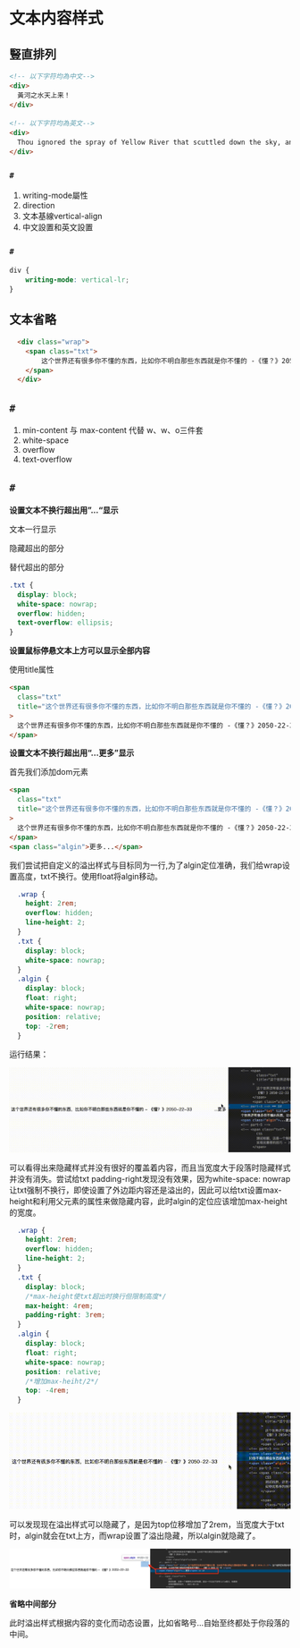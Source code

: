# 文本内容样式

## 豎直排列

~~~html
<!-- 以下字符均為中文-->
<div>
  黃河之水天上来！
</div>

<!-- 以下字符均為英文-->
<div>
  Thou ignored the spray of Yellow River that scuttled down the sky, and forever it escaped from sight!
</div>
~~~

### `#`

1. writing-mode屬性
2. direction
3. 文本基線vertical-align
4. 中文設置和英文設置

### `#`

~~~css
div {
	writing-mode: vertical-lr;
}
~~~

## 文本省略

~~~html
  <div class="wrap">
    <span class="txt">
        这个世界还有很多你不懂的东西，比如你不明白那些东西就是你不懂的 -《懂？》2050-22-33
    </span>
  </div>
~~~

## `#`

1. min-content 与 max-content 代替 w、w、o三件套
1. white-space
1. overflow
1. text-overflow

## `#`

**设置文本不换行超出用”...“显示**

文本一行显示

隐藏超出的部分

替代超出的部分

~~~css
.txt {
  display: block;
  white-space: nowrap;
  overflow: hidden;
  text-overflow: ellipsis;
}
~~~



**设置鼠标停悬文本上方可以显示全部内容**

使用title属性

~~~html
<span
  class="txt"
  title="这个世界还有很多你不懂的东西，比如你不明白那些东西就是你不懂的 -《懂？》2050-22-33"
>
  这个世界还有很多你不懂的东西，比如你不明白那些东西就是你不懂的 -《懂？》2050-22-33
</span>
~~~



**设置文本不换行超出用“...更多”显示**

首先我们添加dom元素

~~~html
<span
  class="txt"
  title="这个世界还有很多你不懂的东西，比如你不明白那些东西就是你不懂的 -《懂？》2050-22-33"
>
  这个世界还有很多你不懂的东西，比如你不明白那些东西就是你不懂的 -《懂？》2050-22-33
</span>
<span class="algin">更多...</span>
~~~

我们尝试把自定义的溢出样式与目标同为一行,为了algin定位准确，我们给wrap设置高度，txt不换行。使用float将algin移动。

```css
  .wrap {
    height: 2rem;
    overflow: hidden;
    line-height: 2;
  }
  .txt {
    display: block;
    white-space: nowrap;
  }
  .algin {
    display: block;
    float: right;
    white-space: nowrap;
    position: relative;
    top: -2rem;
  }
```

运行结果：

![](https://raw.githubusercontent.com/levi33Y/Pictures/main/291891492291771432024-05-27-13-38-34.gif)

可以看得出来隐藏样式并没有很好的覆盖着内容，而且当宽度大于段落时隐藏样式并没有消失。尝试给txt padding-right发现没有效果，因为white-space: nowrap让txt强制不换行，即使设置了外边距内容还是溢出的，因此可以给txt设置max-height和利用父元素的属性来做隐藏内容，此时algin的定位应该增加max-height的宽度。

```css
  .wrap {
    height: 2rem;
    overflow: hidden;
    line-height: 2;
  }
  .txt {
    display: block;
    /*max-height使txt超出时换行但限制高度*/
    max-height: 4rem;
    padding-right: 3rem;
  }
  .algin {
    display: block;
    float: right;
    white-space: nowrap;
    position: relative;
    /*增加max-heiht/2*/
    top: -4rem;
  }
```



![](https://raw.githubusercontent.com/levi33Y/Pictures/main/291891492291771432024-05-28-15-05-00.gif)

可以发现现在溢出样式可以隐藏了，是因为top位移增加了2rem，当宽度大于txt时，algin就会在txt上方，而wrap设置了溢出隐藏，所以algin就隐藏了。

![image-20240528152232471](https://raw.githubusercontent.com/levi33Y/Pictures/main/image-20240528152232471.png)

**省略中间部分**

此时溢出样式根据内容的变化而动态设置，比如省略号...自始至终都处于你段落的中间。

